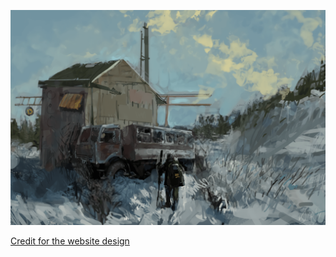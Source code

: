 ![Forsaken](/assets/img/share.jpg)

[Credit for the website design](https://github.com/brianmaierjr/uni)